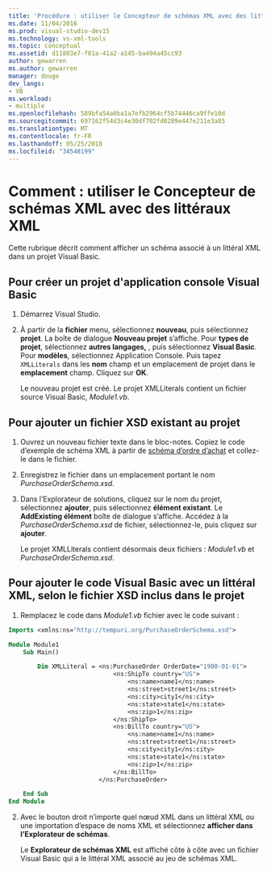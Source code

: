 ```yaml
---
title: 'Procédure : utiliser le Concepteur de schémas XML avec des littéraux XML'
ms.date: 11/04/2016
ms.prod: visual-studio-dev15
ms.technology: vs-xml-tools
ms.topic: conceptual
ms.assetid: d11803e7-f81a-41a2-a145-ba494a45cc93
author: gewarren
ms.author: gewarren
manager: douge
dev_langs:
- VB
ms.workload:
- multiple
ms.openlocfilehash: 589bfa54a0ba1a7efb2964cf5b74446ca9ffe10d
ms.sourcegitcommit: 697162f54d3c4e30df702fd0289e447e211e3a85
ms.translationtype: MT
ms.contentlocale: fr-FR
ms.lasthandoff: 05/25/2018
ms.locfileid: "34548199"
---
```

# <a name="how-to-use-the-xml-schema-designer-with-xml-literals"></a>Comment : utiliser le Concepteur de schémas XML avec des littéraux XML

Cette rubrique décrit comment afficher un schéma associé à un littéral XML dans un projet Visual Basic.

## <a name="to-create-a-new-visual-basic-console-application-project"></a>Pour créer un projet d'application console Visual Basic

1.  Démarrez Visual Studio.

2.  À partir de la **fichier** menu, sélectionnez **nouveau**, puis sélectionnez **projet**. La boîte de dialogue **Nouveau projet** s’affiche. Pour **types de projet**, sélectionnez **autres langages,** , puis sélectionnez **Visual Basic**. Pour **modèles**, sélectionnez Application Console. Puis tapez `XMLLiterals` dans les **nom** champ et un emplacement de projet dans le **emplacement** champ. Cliquez sur **OK**.

     Le nouveau projet est créé. Le projet XMLLiterals contient un fichier source Visual Basic, *Module1.vb*.

## <a name="to-add-an-existing-xsd-file-to-the-project"></a>Pour ajouter un fichier XSD existant au projet

1.  Ouvrez un nouveau fichier texte dans le bloc-notes. Copiez le code d’exemple de schéma XML à partir de [schéma d’ordre d’achat](../xml-tools/sample-xsd-file-simple-schema.md) et collez-le dans le fichier.

2.  Enregistrez le fichier dans un emplacement portant le nom *PurchaseOrderSchema.xsd*.

3.  Dans l’Explorateur de solutions, cliquez sur le nom du projet, sélectionnez **ajouter**, puis sélectionnez **élément existant**. Le **AddExisting élément** boîte de dialogue s’affiche. Accédez à la *PurchaseOrderSchema.xsd* de fichier, sélectionnez-le, puis cliquez sur **ajouter**.

     Le projet XMLLiterals contient désormais deux fichiers : *Module1.vb* et *PurchaseOrderSchema.xsd*.

## <a name="to-add-visual-basic-code-with-an-xml-literal-based-on-the-xsd-file-included-in-the-project"></a>Pour ajouter le code Visual Basic avec un littéral XML, selon le fichier XSD inclus dans le projet

1.  Remplacez le code dans *Module1.vb* fichier avec le code suivant :

   ```vb
   Imports <xmlns:ns="http://tempuri.org/PurchaseOrderSchema.xsd">

   Module Module1
       Sub Main()

           Dim XMLLiteral = <ns:PurchaseOrder OrderDate="1900-01-01">
                                <ns:ShipTo country="US">
                                    <ns:name>name1</ns:name>
                                    <ns:street>street1</ns:street>
                                    <ns:city>city1</ns:city>
                                    <ns:state>state1</ns:state>
                                    <ns:zip>1</ns:zip>
                                </ns:ShipTo>
                                <ns:BillTo country="US">
                                    <ns:name>name1</ns:name>
                                    <ns:street>street1</ns:street>
                                    <ns:city>city1</ns:city>
                                    <ns:state>state1</ns:state>
                                    <ns:zip>1</ns:zip>
                                </ns:BillTo>
                            </ns:PurchaseOrder>

       End Sub
   End Module
   ```

2.  Avec le bouton droit n’importe quel nœud XML dans un littéral XML ou une importation d’espace de noms XML et sélectionnez **afficher dans l’Explorateur de schémas**.

     Le **Explorateur de schémas XML** est affiché côte à côte avec un fichier Visual Basic qui a le littéral XML associé au jeu de schémas XML.